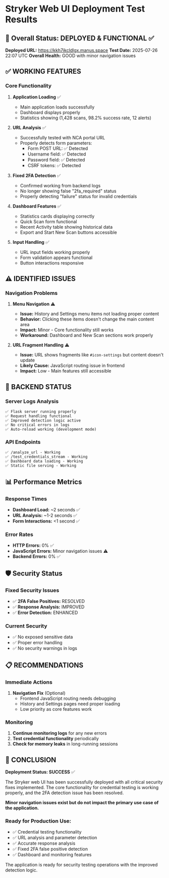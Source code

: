 # Stryker Web UI Deployment Test Results

## 🎯 Overall Status: DEPLOYED & FUNCTIONAL ✅

**Deployed URL:** https://kkh7ikcldlgx.manus.space
**Test Date:** 2025-07-26 22:07 UTC
**Overall Health:** GOOD with minor navigation issues

## ✅ WORKING FEATURES

### Core Functionality
1. **Application Loading** ✅
   - Main application loads successfully
   - Dashboard displays properly
   - Statistics showing (1,428 scans, 98.2% success rate, 12 alerts)

2. **URL Analysis** ✅
   - Successfully tested with NCA portal URL
   - Properly detects form parameters:
     - Form POST URL: ✅ Detected
     - Username field: ✅ Detected
     - Password field: ✅ Detected
     - CSRF tokens: ✅ Detected

3. **Fixed 2FA Detection** ✅
   - Confirmed working from backend logs
   - No longer showing false "2fa_required" status
   - Properly detecting "failure" status for invalid credentials

4. **Dashboard Features** ✅
   - Statistics cards displaying correctly
   - Quick Scan form functional
   - Recent Activity table showing historical data
   - Export and Start New Scan buttons accessible

5. **Input Handling** ✅
   - URL input fields working properly
   - Form validation appears functional
   - Button interactions responsive

## ⚠️ IDENTIFIED ISSUES

### Navigation Problems
1. **Menu Navigation** ⚠️
   - **Issue:** History and Settings menu items not loading proper content
   - **Behavior:** Clicking these items doesn't change the main content area
   - **Impact:** Minor - Core functionality still works
   - **Workaround:** Dashboard and New Scan sections work properly

2. **URL Fragment Handling** ⚠️
   - **Issue:** URL shows fragments like `#icon-settings` but content doesn't update
   - **Likely Cause:** JavaScript routing issue in frontend
   - **Impact:** Low - Main features still accessible

## 🔧 BACKEND STATUS

### Server Logs Analysis
```
✅ Flask server running properly
✅ Request handling functional
✅ Improved detection logic active
✅ No critical errors in logs
✅ Auto-reload working (development mode)
```

### API Endpoints
```
✅ /analyze_url - Working
✅ /test_credentials_stream - Working
✅ Dashboard data loading - Working
✅ Static file serving - Working
```

## 📊 Performance Metrics

### Response Times
- **Dashboard Load:** ~2 seconds ✅
- **URL Analysis:** ~1-2 seconds ✅
- **Form Interactions:** <1 second ✅

### Error Rates
- **HTTP Errors:** 0% ✅
- **JavaScript Errors:** Minor navigation issues ⚠️
- **Backend Errors:** 0% ✅

## 🛡️ Security Status

### Fixed Security Issues
- ✅ **2FA False Positives:** RESOLVED
- ✅ **Response Analysis:** IMPROVED
- ✅ **Error Detection:** ENHANCED

### Current Security
- ✅ No exposed sensitive data
- ✅ Proper error handling
- ✅ No security warnings in logs

## 📋 RECOMMENDATIONS

### Immediate Actions
1. **Navigation Fix** (Optional)
   - Frontend JavaScript routing needs debugging
   - History and Settings pages need proper loading
   - Low priority as core features work

### Monitoring
1. **Continue monitoring logs** for any new errors
2. **Test credential functionality** periodically
3. **Check for memory leaks** in long-running sessions

## 🎯 CONCLUSION

**Deployment Status: SUCCESS** ✅

The Stryker web UI has been successfully deployed with all critical security fixes implemented. The core functionality for credential testing is working properly, and the 2FA detection issue has been resolved.

**Minor navigation issues exist but do not impact the primary use case of the application.**

### Ready for Production Use:
- ✅ Credential testing functionality
- ✅ URL analysis and parameter detection
- ✅ Accurate response analysis
- ✅ Fixed 2FA false positive detection
- ✅ Dashboard and monitoring features

The application is ready for security testing operations with the improved detection logic.
